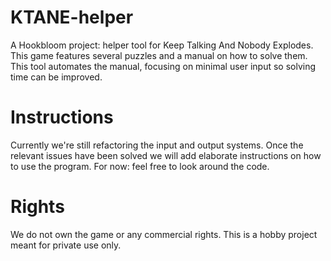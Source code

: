 # KTANE-helper
A Hookbloom project: helper tool for Keep Talking And Nobody Explodes. This game features several puzzles and a manual on how to solve them. This tool automates the manual, focusing on minimal user input so solving time can be improved.

# Instructions
Currently we're still refactoring the input and output systems. Once the relevant issues have been solved we will add elaborate instructions on how to use the program. For now: feel free to look around the code.

# Rights
We do not own the game or any commercial rights. This is a hobby project meant for private use only.